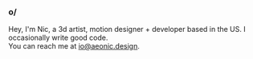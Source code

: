 ### <b>o/</b>

Hey, I'm Nic, a 3d artist, motion designer + developer based in the US. I occasionally write good code.<br>
You can reach me at [io@aeonic.design](mailto:io@aeonic.design).<br>

<!--<a href="https://twitter.com/nicholaidesign"><img src="assets/Twitter.png" width=30></a> &nbsp; <a href="https://be.net/nicholaidesign"><img src="assets/Behance.png" width=30></a> &nbsp; <a href="https://youtube.com/enwash"><img src="assets/Youtube.png" width=30></a>-->
